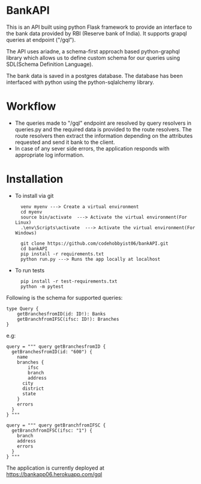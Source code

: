 # BankAPI
This is an API built using python Flask framework to provide an interface
to the bank data provided by RBI (Reserve bank of India). It supports grapql 
queries at endpoint ("/gql").  

The API uses ariadne, a schema-first approach based python-graphql library which allows us
to define custom schema for our queries using SDL(Schema Definition Language).

The bank data is saved in a postgres database. The database has been interfaced with python
using the python-sqlalchemy library.

# Workflow
* The queries made to "/gql" endpoint are resolved by query resolvers in queries.py
and the required data is provided to the route resolvers. The route resolvers then
extract the information depending on the attributes requested and send it bank to 
the client.
* In case of any sever side errors, the application responds with appropriate
log information.

# Installation
* To install via git
  ```
    venv myenv ---> Create a virtual environment
    cd myenv
    source bin/activate  ---> Activate the virtual environment(For Linux)
    .\env\Scripts\activate  ---> Activate the virtual environment(For Windows)
    
    git clone https://github.com/codehobbyist06/bankAPI.git
    cd bankAPI
    pip install -r requirements.txt
    python run.py ---> Runs the app locally at localhost
  ```

* To run tests
  ```
    pip install -r test-requirements.txt
    python -m pytest
  ```
Following is the schema for supported queries:
```
type Query {
    getBranchesfromID(id: ID!): Banks
    getBranchfromIFSC(ifsc: ID!): Branches
}
```
e.g:
```
query = """ query getBranchesfromID {
  getBranchesfromID(id: "600") {
    name
    branches {
        ifsc
        branch
        address
      city
      district
      state
    }
    errors
  }
} """
```
```
query = """ query getBranchfromIFSC {
  getBranchfromIFSC(ifsc: "1") {
    branch
    address
    errors
  }
} """
```
The application is currently deployed at https://bankapp06.herokuapp.com/gql

